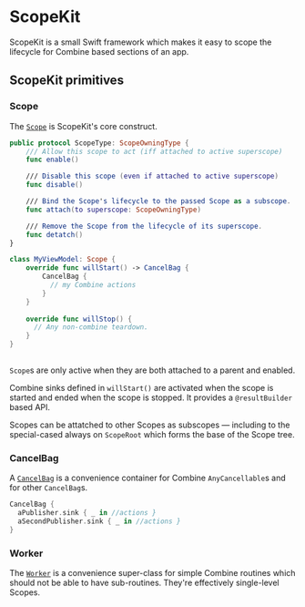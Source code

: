 # ScopeKit
ScopeKit is a small Swift framework which makes it easy to scope the lifecycle for Combine based sections of an app.

## ScopeKit primitives

### Scope 
The [`Scope`](https://github.com/GoodHatsLLC/ScopeKit/blob/main/Sources/ScopeKit/Scope.swift) is ScopeKit's core construct.

```swift
public protocol ScopeType: ScopeOwningType {
    /// Allow this scope to act (iff attached to active superscope)
    func enable()

    /// Disable this scope (even if attached to active superscope)
    func disable()

    /// Bind the Scope's lifecycle to the passed Scope as a subscope.
    func attach(to superscope: ScopeOwningType)

    /// Remove the Scope from the lifecycle of its superscope.
    func detatch()
}

class MyViewModel: Scope {
    override func willStart() -> CancelBag {
        CancelBag {
          // my Combine actions
        }
    }
    
    override func willStop() {
      // Any non-combine teardown.
    }
}
 
```
`Scope`s are only active when they are both attached to a parent and enabled.

Combine sinks defined in `willStart()` are activated when the scope is started and ended when the scope is stopped. It provides a `@resultBuilder` based API.

Scopes can be attatched to other Scopes as subscopes — including to the special-cased always on `ScopeRoot` which forms the base of the Scope tree.

### CancelBag

A [`CancelBag`](https://github.com/GoodHatsLLC/ScopeKit/blob/main/Sources/ScopeKit/CancelBag.swift) is a convenience container for Combine `AnyCancellable`s and for other `CancelBag`s.

```swift
CancelBag {
  aPublisher.sink { _ in //actions }
  aSecondPublisher.sink { _ in //actions }
}
```

### Worker

The [`Worker`](https://github.com/GoodHatsLLC/ScopeKit/blob/main/Sources/ScopeKit/Worker.swift) is a convenience super-class for simple Combine routines which should not be able to have sub-routines. They're effectively single-level Scopes.
